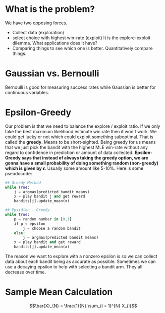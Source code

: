 # What is the problem?
We have two opposing forces. 
* Collect data (exploration)
* select choice with highest win-rate (exploit)
It is the explore-exploit dilemma. What applications does it have? 
* Comparing things to see which one is better. Quantitatively compare things. 
# Gaussian vs. Bernoulli
Bernoulli is good for measuring success rates while Gaussian is better for continuous variables. 
# Epsilon-Greedy
Our problem is that we need to balance the explore / exploit ratio. If we only take the best maximum likelihood estimate win rate then it won't work.  We could get lucky or not which could exploit something suboptimal. That is called the **greedy**. Means to be short-sighted. Being greedy for us means that we just pick the bandit with the highest MLE win-rate without any regard to confidence in prediction or amount of data collected. **Epsilon-Greedy says that instead of always taking the greedy option, we are gonna have a small probability of doing something random (non-greedy) which is given by $\epsilon$**. Usually some amount like 5-10%.  Here is some pseudocode:

```python
## Greedy Method
while True:
	j = argmax(predicted bandit means)
	x = play bandit j and get reward
	bandits[j].update_mean(x)

## Epsidlon - Greedy
while True:
	p = random number in [0,1]
	if p < epsilon
		j = choose a random bandit
	else: 
		j = argmax(predicted bandit means)
	x = play bandit and get reward
	bandits[j].update_mean(x)
```
The reason we want to explore with a nonzero epsilon is so we can collect data about each bandit being as accurate as possible. Sometimes we can use a decaying epsilon to help with selecting a bandit arm. They all decrease over time. 
# Sample Mean Calculation
$$\bar{X}_{N} = \frac{1}{N} \sum_{i = 1}^{N} X_{i}$$
